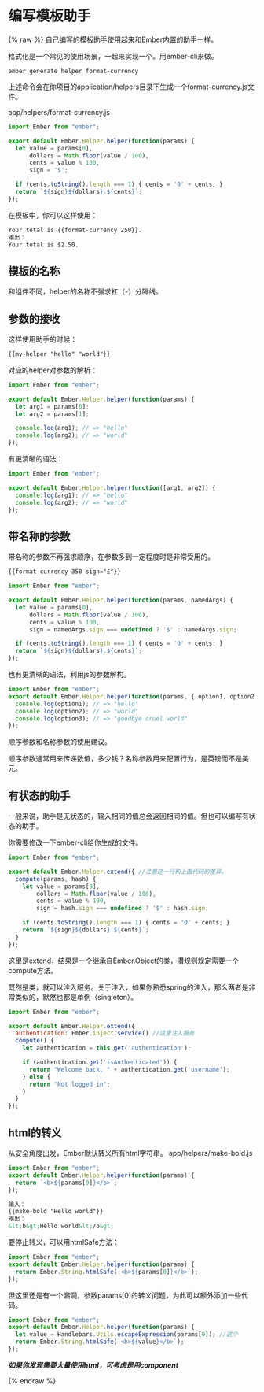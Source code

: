 # 编写模板助手

{% raw %}
自己编写的模板助手使用起来和Ember内置的助手一样。

格式化是一个常见的使用场景，一起来实现一个。用ember-cli来做。

```console
ember generate helper format-currency
```
上述命令会在你项目的application/helpers目录下生成一个format-currency.js文件。

app/helpers/format-currency.js
```javascript
import Ember from "ember";

export default Ember.Helper.helper(function(params) {
  let value = params[0],
      dollars = Math.floor(value / 100),
      cents = value % 100,
      sign = '$';

  if (cents.toString().length === 1) { cents = '0' + cents; }
  return `${sign}${dollars}.${cents}`;
});
```
在模板中，你可以这样使用：
```html
Your total is {{format-currency 250}}.
输出：
Your total is $2.50.
```
## 模板的名称

和组件不同，helper的名称不强求杠（-）分隔线。

## 参数的接收

这样使用助手的时候：
```html
{{my-helper "hello" "world"}}
```
对应的helper对参数的解析：
```javascript
import Ember from "ember";

export default Ember.Helper.helper(function(params) {
  let arg1 = params[0];
  let arg2 = params[1];

  console.log(arg1); // => "hello"
  console.log(arg2); // => "world"
});
```
有更清晰的语法：
```javascript
import Ember from "ember";

export default Ember.Helper.helper(function([arg1, arg2]) {
  console.log(arg1); // => "hello"
  console.log(arg2); // => "world"
});
```

## 带名称的参数

带名称的参数不再强求顺序，在参数多到一定程度时是非常受用的。
```html
{{format-currency 350 sign="£"}}
```
```javascript
import Ember from "ember";

export default Ember.Helper.helper(function(params, namedArgs) {
  let value = params[0],
      dollars = Math.floor(value / 100),
      cents = value % 100,
      sign = namedArgs.sign === undefined ? '$' : namedArgs.sign;

  if (cents.toString().length === 1) { cents = '0' + cents; }
  return `${sign}${dollars}.${cents}`;
});
```

也有更清晰的语法，利用js的参数解构。
```javascript
import Ember from "ember";
export default Ember.Helper.helper(function(params, { option1, option2, option3 }) {
  console.log(option1); // => "hello"
  console.log(option2); // => "world"
  console.log(option3); // => "goodbye cruel world"
});
```

顺序参数和名称参数的使用建议。

顺序参数通常用来传递数值，多少钱？名称参数用来配置行为，是英镑而不是美元。

## 有状态的助手

一般来说，助手是无状态的，输入相同的值总会返回相同的值。但也可以编写有状态的助手。

你需要修改一下ember-cli给你生成的文件。
```javascript
import Ember from "ember";

export default Ember.Helper.extend({ //注意这一行和上面代码的差异。
  compute(params, hash) {
    let value = params[0],
        dollars = Math.floor(value / 100),
        cents = value % 100,
        sign = hash.sign === undefined ? '$' : hash.sign;

    if (cents.toString().length === 1) { cents = '0' + cents; }
    return `${sign}${dollars}.${cents}`;
  }
});
```
这里是extend，结果是一个继承自Ember.Object的类，潜规则规定需要一个compute方法。

既然是类，就可以注入服务。关于注入，如果你熟悉spring的注入，那么两者是非常类似的，默然也都是单例（singleton）。

```javascript
import Ember from "ember";

export default Ember.Helper.extend({
  authentication: Ember.inject.service() //这里注入服务
  compute() {
    let authentication = this.get('authentication');

    if (authentication.get('isAuthenticated')) {
      return "Welcome back, " + authentication.get('username');
    } else {
      return "Not logged in";
    }
  }
});
```
## html的转义
从安全角度出发，Ember默认转义所有html字符串。
app/helpers/make-bold.js
```javascript
import Ember from "ember";
export default Ember.Helper.helper(function(params) {
  return `<b>${params[0]}</b>`;
});
```
```html
输入：
{{make-bold "Hello world"}}
输出：
&lt;b&gt;Hello world&lt;/b&gt;
```
要停止转义，可以用htmlSafe方法：
```javascript
import Ember from "ember";
export default Ember.Helper.helper(function(params) {
  return Ember.String.htmlSafe(`<b>${params[0]}</b>`);
});
```

但这里还是有一个漏洞，参数params[0]的转义问题，为此可以额外添加一些代码。
```javascript
import Ember from "ember";
export default Ember.Helper.helper(function(params) {
  let value = Handlebars.Utils.escapeExpression(params[0]); //这个
  return Ember.String.htmlSafe(`<b>${value}</b>`);
});
```

***如果你发现需要大量使用html，可考虑是用component***

{% endraw %}
